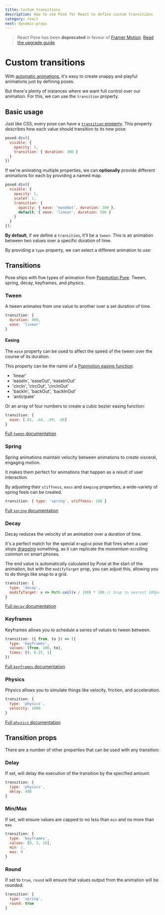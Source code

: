 ```yaml
---
title: Custom transitions
description: How to use Pose for React to define custom transitions
category: react
next: dynamic-props
---
```


> React Pose has been **deprecated** in favour of [Framer Motion](https://framer.com/motion). [Read the upgrade guide](https://www.framer.com/api/motion/migrate-from-pose/)

# Custom transitions

With [automatic animations](/pose/learn/get-started), it's easy to create snappy and playful animations just by defining poses.

But there's plenty of instances where we want full control over our animation. For this, we can use the `transition` property.

<TOC />

## Basic usage

Just like CSS, every pose can have a [`transition` property](/pose/api/react-config/#config-options-poses-transition). This property describes how each value should transition to its new pose:

```javascript
posed.div({
  visible: {
    opacity: 1,
    transition: { duration: 300 }
  }
})
```

If we're animating multiple properties, we can **optionally** provide different animations for each by providing a named map.

```javascript
posed.div({
  visible: {
    opacity: 1,
    scaleY: 1,
    transition: {
      opacity: { ease: 'easeOut', duration: 300 },
      default: { ease: 'linear', duration: 500 }
    }
  }
});
```

**By default**, if we define a `transition`, it'll be a `tween`. This is an animation between two values over a specific duration of time.

By providing a `type` property, we can select a different animation to use:

## Transitions

Pose ships with five types of animation from [Popmotion Pure](/pure). Tween, spring, decay, keyframes, and physics.

### Tween

A tween animates from one value to another over a set duration of time.

```javascript
transition: {
  duration: 400,
  ease: 'linear'
}
```

#### Easing

The `ease` property can be used to affect the speed of the tween over the course of its duration.

This property can be the name of a [Popmotion easing function](/api/easing):

- 'linear'
- 'easeIn', 'easeOut', 'easeInOut'
- 'circIn', 'circOut', 'circInOut'
- 'backIn', 'backOut', 'backInOut'
- 'anticipate'

Or an array of four numbers to create a cubic bezier easing function:

```javascript
transition: {
  ease: [.01, .64, .99, .56]
}
```

[Full `tween` documentation](/api/tween)

### Spring

Spring animations maintain velocity between animations to create visceral, engaging motion.

It makes them perfect for animations that happen as a result of user interaction.

By adjusting their `stiffness`, `mass` and `damping` properties, a wide-variety of spring feels can be created.

```javascript
transition: { type: 'spring', stiffness: 100 }
```

[Full `spring` documentation](/api/spring)

### Decay

Decay reduces the velocity of an animation over a duration of time.

It's a perfect match for the special `dragEnd` pose that fires when a user stops [dragging](/pose/learn/ui-events) something, as it can replicate the momentum-scrolling common on smart phones.

The end value is automatically calculated by Pose at the start of the animation, but with the `modifyTarget` prop, you can adjust this, allowing you to do things like snap to a grid.

```javascript
transition: {
  type: 'decay',
  modifyTarget: v => Math.ceil(v / 100) * 100 // Snap to nearest 100px
}
```

[Full `decay` documentation](/api/decay)

### Keyframes

Keyframes allows you to schedule a series of values to tween between.

```javascript
transition: ({ from, to }) => ({
  type: 'keyframes',
  values: [from, 100, to],
  times: [0, 0.25, 1]
})
```

[Full `keyframes` documentation](/api/keyframes)

### Physics

Physics allows you to simulate things like velocity, friction, and acceleration.

```javascript
transition: {
  type: 'physics',
  velocity: 1000
}
```

[Full `physics` documentation](/api/physics)

## Transition props

There are a number of other properties that can be used with any transition:

### Delay

If set, will delay the execution of the transition by the specified amount: 

```javascript
transition: {
  type: 'physics',
  delay: 400
}
```

### Min/Max

If set, will ensure values are capped to no less than `min` and no more than `max`.

```javascript
transition: {
  type: 'keyframes',
  values: [0, 3, 10],
  min: 2,
  max: 9
}
```

### Round

If set to `true`, `round` will ensure that values output from the animation will be rounded.

```javascript
transition: {
  type: 'spring',
  round: true
}
```
